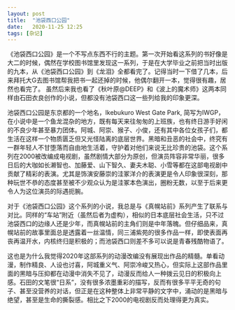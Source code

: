```yaml
---
layout: post
title:  "池袋西口公园" 
date:   2020-11-25 12:25
tags: [杂记]
---
```


《池袋西口公园》是一个不写点东西不行的主题。第一次开始看这系列的书好像是大二的时候，偶然在学校图书馆里发现这一系列，于是在大学毕业之前把当时出版的九本，从《池袋西口公园》到《龙泪》全都看完了。记得当时一下借了几本，后来拜托大G去图书馆帮我把书一起还掉的时候，他偶尔翻开一本，觉得很有趣，居然也看完了。 虽然后来我也看了《秋叶原@DEEP》和《波上的魔术师》这两本同样由石田衣良创作的小说，但都没有池袋西口这一些列给我的印象更深。

池袋西口公园是东京都的一个地名，Ikebukuro West Gate Park, 简写为IWGP，在小说中是一个鱼龙混杂的地方，既有每天来往匆匆的上班族，也有终日游手好闲的不良少年甚至暴力团体。阿城、阿崇、猴子、小俊，还有其中各位女孩子们，都生活在这样一个物质匮乏但又光怪陆离的底层世界。黑暗和丑恶的社会中，终究有一群年轻人不甘堕落而自由地生活着，守护着对他们来说无比珍贵的池袋。这个系列在2000被改编成电视剧，虽然剧情大部分为原创，但演员阵容非常华丽，很多日后的大咖如长濑智也、加藤爱、山下智久、妻夫木聪、小雪等都在这部电视剧中贡献了精彩的表演。尤其是饰演安藤崇的洼冢洋介的表演更是令人印象很深刻，那种玩世不恭的态度甚至被不少观众认为是洼冢本色演出，圈粉无数，以至于后来更令人为这位演员的际遇扼腕。

对于《池袋西口公园》这个系列的小说，我总是与《真幌站前》系列产生了联系与对比。同样的“车站”附近（虽然后者为虚构），相似的日本底层社会生活，只不过池袋西口的边缘人还是少年，而真幌站前的主角们则是中年落魄。但仔细品来，真幌站前的故事里面总是透露着一丝温情，同三浦紫苑的很多作品一样，即使表面再丧再温开水，内核终归是积极的；而池袋西口则差不多可以说是青春残酷物语了。

这也是为什么我觉得2020年这部系列的动漫改编没有展现出作品的精髓。单看动漫，制作精良、人设也讨喜，阿城重义气、阿崇冷峻又热心，但实际上这部作品里面的黑暗与压抑都在动漫中消失不见了，动漫反而给人一种拨云见日的积极向上感。石田的文笔很“日系”，没有很多浓墨重彩的描写，反而有很多平平无奇的句子、甚至没营养的对话，但正是在这种整体上非常平静的文字中，涌动的是黑暗与绝望，甚至是生命的撕裂感。相比之下2000的电视剧反而处理得更为真实。

